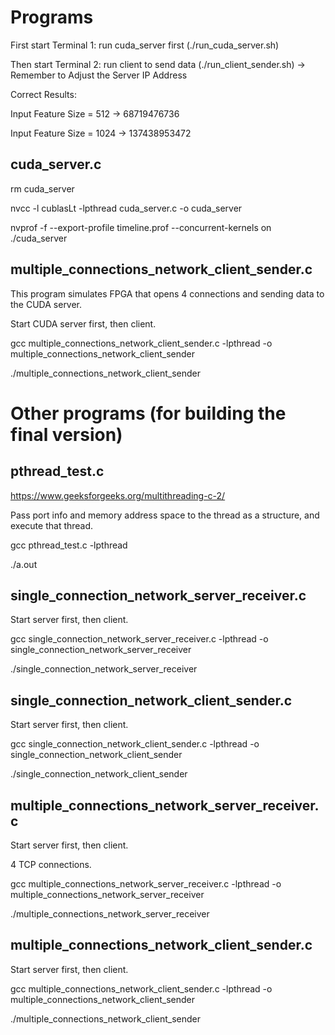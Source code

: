 # Programs

First start Terminal 1: run cuda_server first (./run_cuda_server.sh)

Then start Terminal 2: run client to send data (./run_client_sender.sh) -> Remember to Adjust the Server IP Address

Correct Results:

Input Feature Size = 512 -> 68719476736

Input Feature Size = 1024 -> 137438953472

## cuda_server.c

rm cuda_server

nvcc -l cublasLt -lpthread cuda_server.c -o cuda_server

nvprof -f --export-profile timeline.prof --concurrent-kernels on ./cuda_server

## multiple_connections_network_client_sender.c

This program simulates FPGA that opens 4 connections and sending data to the CUDA server.

Start CUDA server first, then client.

gcc multiple_connections_network_client_sender.c -lpthread -o multiple_connections_network_client_sender

./multiple_connections_network_client_sender


# Other programs (for building the final version)

## pthread_test.c

https://www.geeksforgeeks.org/multithreading-c-2/

Pass port info and memory address space to the thread as a structure, and execute that thread.

gcc pthread_test.c -lpthread

./a.out

## single_connection_network_server_receiver.c

Start server first, then client.

gcc single_connection_network_server_receiver.c -lpthread -o single_connection_network_server_receiver

./single_connection_network_server_receiver

## single_connection_network_client_sender.c

Start server first, then client.

gcc single_connection_network_client_sender.c -lpthread -o single_connection_network_client_sender

./single_connection_network_client_sender


## multiple_connections_network_server_receiver.c

Start server first, then client.

4 TCP connections.

gcc multiple_connections_network_server_receiver.c -lpthread -o multiple_connections_network_server_receiver

./multiple_connections_network_server_receiver

## multiple_connections_network_client_sender.c

Start server first, then client.

gcc multiple_connections_network_client_sender.c -lpthread -o multiple_connections_network_client_sender

./multiple_connections_network_client_sender